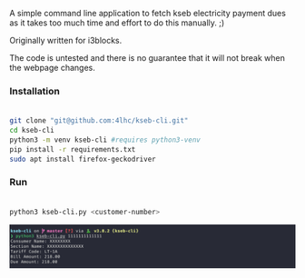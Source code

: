 A simple command line application to fetch kseb electricity payment dues as it takes too much time and effort to do this manually. ;)

Originally written for i3blocks.

The code is untested and there is no guarantee that it will not break when the webpage changes.

### Installation
```bash

git clone "git@github.com:4lhc/kseb-cli.git"
cd kseb-cli
python3 -m venv kseb-cli #requires python3-venv
pip install -r requirements.txt
sudo apt install firefox-geckodriver

```

### Run
```bash

python3 kseb-cli.py <customer-number>

```
![Screenshot](./Screenshot.png)
